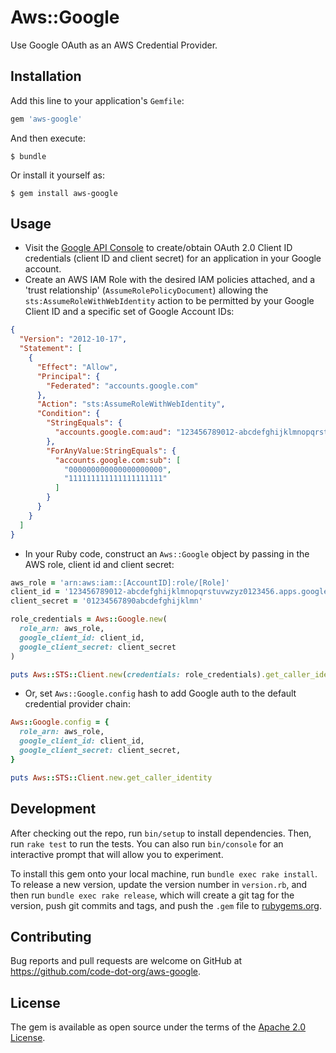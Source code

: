 # Aws::Google

Use Google OAuth as an AWS Credential Provider.

## Installation

Add this line to your application's `Gemfile`:

```ruby
gem 'aws-google'
```

And then execute:

    $ bundle

Or install it yourself as:

    $ gem install aws-google

## Usage

- Visit the [Google API Console](https://console.developers.google.com/) to create/obtain OAuth 2.0 Client ID credentials (client ID and client secret) for an application in your Google account.
- Create an AWS IAM Role with the desired IAM policies attached, and a 'trust relationship' (`AssumeRolePolicyDocument`) allowing the `sts:AssumeRoleWithWebIdentity` action to be permitted
by your Google Client ID and a specific set of Google Account IDs:

```json
{
  "Version": "2012-10-17",
  "Statement": [
    {
      "Effect": "Allow",
      "Principal": {
        "Federated": "accounts.google.com"
      },
      "Action": "sts:AssumeRoleWithWebIdentity",
      "Condition": {
        "StringEquals": {
          "accounts.google.com:aud": "123456789012-abcdefghijklmnopqrstuvwzyz0123456.apps.googleusercontent.com"
        },
        "ForAnyValue:StringEquals": {
          "accounts.google.com:sub": [
            "000000000000000000000",
            "111111111111111111111"
          ]
        }
      }
    }
  ]
}
```

- In your Ruby code, construct an `Aws::Google` object by passing in the AWS role, client id and client secret:
```ruby
aws_role = 'arn:aws:iam::[AccountID]:role/[Role]'
client_id = '123456789012-abcdefghijklmnopqrstuvwzyz0123456.apps.googleusercontent.com'
client_secret = '01234567890abcdefghijklmn'

role_credentials = Aws::Google.new(
  role_arn: aws_role,
  google_client_id: client_id,
  google_client_secret: client_secret
)

puts Aws::STS::Client.new(credentials: role_credentials).get_caller_identity
```

- Or, set `Aws::Google.config` hash to add Google auth to the default credential provider chain:

```ruby
Aws::Google.config = {
  role_arn: aws_role,
  google_client_id: client_id,
  google_client_secret: client_secret,
}

puts Aws::STS::Client.new.get_caller_identity
```

## Development

After checking out the repo, run `bin/setup` to install dependencies. Then, run `rake test` to run the tests. You can also run `bin/console` for an interactive prompt that will allow you to experiment.

To install this gem onto your local machine, run `bundle exec rake install`. To release a new version, update the version number in `version.rb`, and then run `bundle exec rake release`, which will create a git tag for the version, push git commits and tags, and push the `.gem` file to [rubygems.org](https://rubygems.org).

## Contributing

Bug reports and pull requests are welcome on GitHub at https://github.com/code-dot-org/aws-google.

## License

The gem is available as open source under the terms of the [Apache 2.0 License](http://opensource.org/licenses/apache-2.0).
